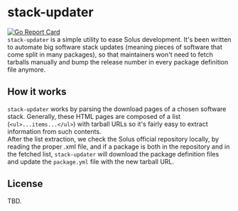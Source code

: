 # stack-updater
[![Go Report Card](https://goreportcard.com/badge/github.com/livingsilver94/stack-updater)](https://goreportcard.com/report/github.com/livingsilver94/stack-updater)\
`stack-updater` is a simple utility to ease Solus development. It's been written to automate big software stack updates (meaning pieces of software that come split in many packages), so that maintainers won't need to fetch tarballs manually and bump the release number in every package definition file anymore.

## How it works
`stack-updater` works by parsing the download pages of a chosen software stack. Generally, these HTML pages are composed of a list (`<ul>...items...</ul>`) with tarball URLs so it's fairly easy to extract information from such contents.\
After the list extraction, we check the Solus official repository locally, by reading the proper .xml file, and if a package is both in the repository and in the fetched list, `stack-updater` will download the package definition files and update the `package.yml` file with the new tarball URL.

## License
TBD.
